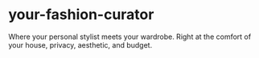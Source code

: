 # your-fashion-curator
Where your personal stylist meets your wardrobe. Right at the comfort of your house, privacy, aesthetic, and budget. 
